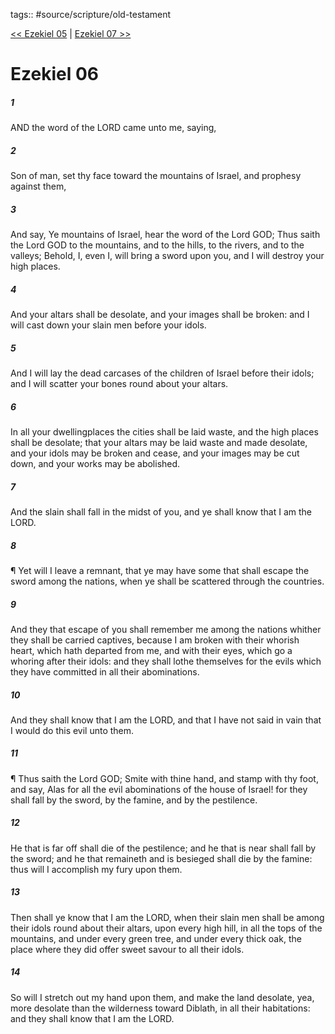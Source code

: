 tags:: #source/scripture/old-testament

[<< Ezekiel 05](source/scripture/old-testament/26_Ezekiel/Ezekiel_05.md) | [Ezekiel 07 >>](source/scripture/old-testament/26_Ezekiel/Ezekiel_07.md)

# Ezekiel 06

##### 1

AND the word of the LORD came unto me, saying,

##### 2

Son of man, set thy face toward the mountains of Israel, and prophesy against them,

##### 3

And say, Ye mountains of Israel, hear the word of the Lord GOD; Thus saith the Lord GOD to the mountains, and to the hills, to the rivers, and to the valleys; Behold, I, even I, will bring a sword upon you, and I will destroy your high places.

##### 4

And your altars shall be desolate, and your images shall be broken: and I will cast down your slain men before your idols.

##### 5

And I will lay the dead carcases of the children of Israel before their idols; and I will scatter your bones round about your altars.

##### 6

In all your dwellingplaces the cities shall be laid waste, and the high places shall be desolate; that your altars may be laid waste and made desolate, and your idols may be broken and cease, and your images may be cut down, and your works may be abolished.

##### 7

And the slain shall fall in the midst of you, and ye shall know that I am the LORD.

##### 8

¶ Yet will I leave a remnant, that ye may have some that shall escape the sword among the nations, when ye shall be scattered through the countries.

##### 9

And they that escape of you shall remember me among the nations whither they shall be carried captives, because I am broken with their whorish heart, which hath departed from me, and with their eyes, which go a whoring after their idols: and they shall lothe themselves for the evils which they have committed in all their abominations.

##### 10

And they shall know that I am the LORD, and that I have not said in vain that I would do this evil unto them.

##### 11

¶ Thus saith the Lord GOD; Smite with thine hand, and stamp with thy foot, and say, Alas for all the evil abominations of the house of Israel! for they shall fall by the sword, by the famine, and by the pestilence.

##### 12

He that is far off shall die of the pestilence; and he that is near shall fall by the sword; and he that remaineth and is besieged shall die by the famine: thus will I accomplish my fury upon them.

##### 13

Then shall ye know that I am the LORD, when their slain men shall be among their idols round about their altars, upon every high hill, in all the tops of the mountains, and under every green tree, and under every thick oak, the place where they did offer sweet savour to all their idols.

##### 14

So will I stretch out my hand upon them, and make the land desolate, yea, more desolate than the wilderness toward Diblath, in all their habitations: and they shall know that I am the LORD.
